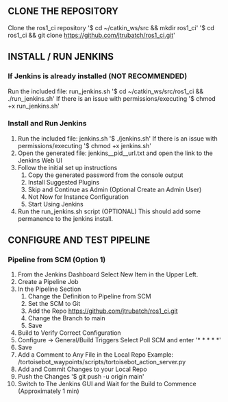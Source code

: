 ## CLONE THE REPOSITORY
Clone the ros1_ci repository
    '$ cd ~/catkin_ws/src && mkdir ros1_ci'
    '$ cd ros1_ci && git clone https://github.com/jtrubatch/ros1_ci.git'

## INSTALL / RUN JENKINS
### If Jenkins is already installed (NOT RECOMMENDED)
Run the included file: run_jenkins.sh
    '$ cd ~/catkin_ws/src/ros1_ci && ./run_jenkins.sh'
    If there is an issue with permissions/executing
    '$ chmod +x run_jenkins.sh'

### Install and Run Jenkins
1. Run the included file: jenkins.sh
    '$ ./jenkins.sh'
    If there is an issue with permissions/executing
    '$ chmod +x jenkins.sh'
2. Open the generated file: jenkins__pid__url.txt and open the link to the Jenkins Web UI
3. Follow the initial set up instructions
    1. Copy the generated password from the console output
    2. Install Suggested Plugins
    3. Skip and Continue as Admin (Optional Create an Admin User)
    4. Not Now for Instance Configuration
    5. Start Using Jenkins
4. Run the run_jenkins.sh script (OPTIONAL)
    This should add some permanence to the jenkins install.
## CONFIGURE AND TEST PIPELINE
### Pipeline from SCM (Option 1)
1. From the Jenkins Dashboard Select New Item in the Upper Left.
2. Create a Pipeline Job
3. In the Pipeline Section 
    1. Change the Definition to Pipeline from SCM
    2. Set the SCM to Git 
    3. Add the Repo https://github.com/jtrubatch/ros1_ci.git
    4. Change the Branch to main
    5. Save     
4. Build to Verify Correct Configuration
5. Configure -> General/Build Triggers Select Poll SCM and enter '* * * * *'
6. Save
7. Add a Comment to Any File in the Local Repo 
    Example: /tortoisebot_waypoints/scripts/tortoisebot_action_server.py 
8. Add and Commit Changes to your Local Repo
9. Push the Changes '$ git push -u origin main'
10. Switch to The Jenkins GUI and Wait for the Build to Commence (Approximately 1 min)
